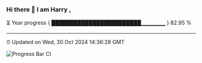 ### Hi there 👋 I am Harry , 

⏳ Year progress { ████████████████████████▁▁▁▁▁▁ } 82.95 %

---

⏰ Updated on Wed, 30 Oct 2024 14:36:28 GMT

![Progress Bar CI](https://github.com/duykhang68/duykhang68/workflows/Progress%20Bar%20CI/badge.svg)
